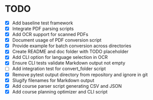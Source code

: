 # TODO
- [x] Add baseline test framework
- [x] Integrate PDF parsing scripts
- [x] Add OCR support for scanned PDFs
- [x] Document usage of PDF conversion script
- [x] Provide example for batch conversion across directories
- [x] Create README and doc folder with TODO placeholder
- [x] Add CLI option for language selection in OCR
- [x] Ensure CLI tests validate Markdown output not empty
- [ ] Add integration test for convert_folder script
- [x] Remove pytest output directory from repository and ignore in git
- [x] Slugify filenames for Markdown output
- [x] Add course parser script generating CSV and JSON
- [x] Add course planning optimizer and CLI script
